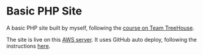 # Basic PHP Site

A basic PHP site built by myself, following the [course on Team TreeHouse](https://teamtreehouse.com/library/build-a-basic-php-website).

The site is live on this [AWS server](52.37.51.157). It uses GitHub auto deploy, following the instructions [here](https://gist.github.com/oodavid/1809044).

